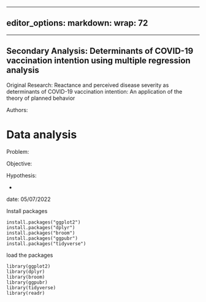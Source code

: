 
---
editor_options: 
  markdown: 
    wrap: 72
---

------------------------------------------------------------------------
Secondary Analysis: Determinants of COVID-19 vaccination intention using multiple regression analysis
---
Original Research: Reactance and perceived disease severity as determinants of COVID-19 vaccination intention: An application of the theory of planned behavior

Authors:


# Data analysis
Problem:

Objective:

Hypothesis:

-
date: 05/07/2022




Install packages

```{r}
install.packages("ggplot2")
install.packages("dplyr")
install.packages("broom")
install.packages("ggpubr")
install.packages("tidyverse")
```

load the packages

```{r}
library(ggplot2)
library(dplyr)
library(broom)
library(ggpubr)
library(tidyverse)
library(readr)
```







